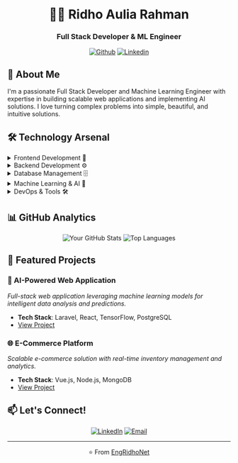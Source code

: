 <div align="center">

# 👨‍💻 Ridho Aulia Rahman
### Full Stack Developer & ML Engineer

[![Github](https://img.shields.io/github/followers/EngRidhoNet?label=Follow&style=social)](https://github.com/EngRidhoNet)
[![Linkedin](https://img.shields.io/badge/-EngRidhoNet-blue?style=flat-square&logo=linkedin&logoColor=white&link=https://www.linkedin.com/in/engridhonet/)](https://www.linkedin.com/in/engridhonet/)

</div>

## 💫 About Me

I'm a passionate Full Stack Developer and Machine Learning Engineer with expertise in building scalable web applications and implementing AI solutions. I love turning complex problems into simple, beautiful, and intuitive solutions.

## 🛠️ Technology Arsenal

<details>
<summary>Frontend Development 🎨</summary>

- ![Vue.js](https://img.shields.io/badge/-Vue.js-4FC08D?style=flat-square&logo=vue.js&logoColor=white) Building reactive user interfaces
- ![JavaScript](https://img.shields.io/badge/-JavaScript-F7DF1E?style=flat-square&logo=javascript&logoColor=black) Modern ES6+ development
- ![TypeScript](https://img.shields.io/badge/-TypeScript-3178C6?style=flat-square&logo=typescript&logoColor=white) Type-safe development
- ![TailwindCSS](https://img.shields.io/badge/-TailwindCSS-38B2AC?style=flat-square&logo=tailwind-css&logoColor=white) Utility-first styling
</details>

<details>
<summary>Backend Development ⚙️</summary>

- ![Laravel](https://img.shields.io/badge/-Laravel-FF2D20?style=flat-square&logo=laravel&logoColor=white) PHP framework expert
- ![PHP](https://img.shields.io/badge/-PHP-777BB4?style=flat-square&logo=php&logoColor=white) Server-side programming
- ![Node.js](https://img.shields.io/badge/-Node.js-339933?style=flat-square&logo=node.js&logoColor=white) JavaScript runtime
</details>

<details>
<summary>Database Management 🗄️</summary>

- ![PostgreSQL](https://img.shields.io/badge/-PostgreSQL-336791?style=flat-square&logo=postgresql&logoColor=white) Advanced querying
- ![MySQL](https://img.shields.io/badge/-MySQL-4479A1?style=flat-square&logo=mysql&logoColor=white) Relational databases
- ![MongoDB](https://img.shields.io/badge/-MongoDB-47A248?style=flat-square&logo=mongodb&logoColor=white) NoSQL solutions
</details>

<details>
<summary>Machine Learning & AI 🧠</summary>

- ![TensorFlow](https://img.shields.io/badge/-TensorFlow-FF6F00?style=flat-square&logo=tensorflow&logoColor=white) Deep learning
- ![PyTorch](https://img.shields.io/badge/-PyTorch-EE4C2C?style=flat-square&logo=pytorch&logoColor=white) Neural networks
- ![Hugging Face](https://img.shields.io/badge/-Hugging%20Face-FFD21E?style=flat-square&logo=huggingface&logoColor=black) NLP models
- ![scikit-learn](https://img.shields.io/badge/-scikit%20learn-F7931E?style=flat-square&logo=scikit-learn&logoColor=white) ML algorithms
- ![Python](https://img.shields.io/badge/-Python-3776AB?style=flat-square&logo=python&logoColor=white) Data science
</details>

<details>
<summary>DevOps & Tools 🛠</summary>

- ![Nginx](https://img.shields.io/badge/-Nginx-009639?style=flat-square&logo=nginx&logoColor=white) Web serving
- ![Docker](https://img.shields.io/badge/-Docker-2496ED?style=flat-square&logo=docker&logoColor=white) Containerization
- ![Git](https://img.shields.io/badge/-Git-F05032?style=flat-square&logo=git&logoColor=white) Version control
- ![GitHub Actions](https://img.shields.io/badge/-Github_Actions-2088FF?style=flat-square&logo=github-actions&logoColor=white) CI/CD
- ![AWS](https://img.shields.io/badge/-AWS-232F3E?style=flat-square&logo=amazon-aws&logoColor=white) Cloud infrastructure
</details>

## 📊 GitHub Analytics

<div align="center">

![Your GitHub Stats](https://github-readme-stats.vercel.app/api?username=EngRidhoNet&show_icons=true&theme=radical)
![Top Languages](https://github-readme-stats.vercel.app/api/top-langs/?username=EngRidhoNet&layout=compact&theme=radical)

</div>

## 🌟 Featured Projects

### 🤖 AI-Powered Web Application
*Full-stack web application leveraging machine learning models for intelligent data analysis and predictions.*
- **Tech Stack**: Laravel, React, TensorFlow, PostgreSQL
- [View Project](#)

### 🌐 E-Commerce Platform
*Scalable e-commerce solution with real-time inventory management and analytics.*
- **Tech Stack**: Vue.js, Node.js, MongoDB
- [View Project](#)

## 📫 Let's Connect!

<div align="center">

[![LinkedIn](https://img.shields.io/badge/LinkedIn-Connect-blue?style=for-the-badge&logo=linkedin)](https://www.linkedin.com/in/ridho-aulia-rahman-68a9a6247)
[![Email](https://img.shields.io/badge/Email-Contact-red?style=for-the-badge&logo=gmail)](mailto:ridho.aulia133@gmail.com)

</div>

---

<div align="center">

⭐️ From [EngRidhoNet](https://github.com/EngRidhoNet)

</div>
